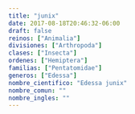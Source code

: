 ```yaml
---
title: "junix"
date: 2017-08-18T20:46:32-06:00
draft: false
reinos: ["Animalia"]
divisiones: ["Arthropoda"]
clases: ["Insecta"]
ordenes: ["Hemiptera"]
familias: ["Pentatomidae"]
generos: ["Edessa"]
nombre_cientifico: "Edessa junix"
nombre_comun: ""
nombre_ingles: ""
---
```

